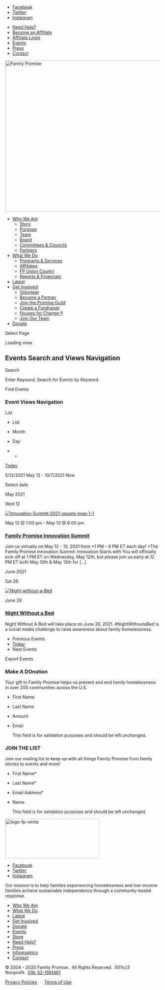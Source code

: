 - <a href="https://facebook.com/FamilyPromise" class="icon"><span>Facebook</span></a>
- <a href="https://twitter.com/fpnational" class="icon"><span>Twitter</span></a>
- <a href="https://www.instagram.com/family.promise" class="icon"><span>Instagram</span></a>

<!-- -->

- [Need Help?](../../get-help/index.html)
- [Become an Affiliate](../../what-we-do/affiliates/become-an-affiliate/index.html)
- [Affiliate Login](https://affiliates.familypromise.org/)
- [Events](../index.html)
- [Press](../../press/index.html)
- [Contact](../../contact/index.html)

<span class="logo_helper"></span> [<img src="../../wp-content/uploads/2021/03/FP-logo-horiz.png" alt="Family Promise" id="logo" width="2000" height="492" />](../../index.html)

- [Who We Are](../../who-we-are/index.html)
  - [Story](../../who-we-are/story/index.html)
  - [Purpose](../../who-we-are/purpose/index.html)
  - [Team](../../who-we-are/team/index.html)
  - [Board](../../who-we-are/board/index.html)
  - [Committees & Councils](../../who-we-are/committees-councils/index.html)
  - [Partners](../../who-we-are/partners/index.html)
- [What We Do](../../what-we-do/index.html)
  - [Programs & Services](../../what-we-do/programs-services/index.html)
  - [Affiliates](../../what-we-do/affiliates/index.html)
  - [FP Union County](../../what-we-do/fp-union-county/index.html)
  - [Reports & Financials](../../what-we-do/reports-financials/index.html)
- [Latest](../../latest/index.html)
- [Get Involved](../../get-involved/index.html)
  - [Volunteer](../../get-involved/volunteer/index.html)
  - [Become a Partner](../../who-we-are/partners/index.html)
  - [Join the Promise Guild](../../donate/join-the-promise-guild/index.html)
  - [Create a Fundraiser](https://donate.familypromise.org/my-FP-Fundraiser)
  - [Houses for Change ®](../../get-involved/houses-for-change/index.html)
  - [Join Our Team](../../get-involved/employment/index.html)
- [Donate](../../donate/index.html)

<span id="et_search_icon"></span>

<span class="select_page">Select Page</span> <span class="mobile_menu_bar mobile_menu_bar_toggle"></span>

<span class="et_close_search_field"></span>

<span class="tribe-events-view-loader__text tribe-common-a11y-visual-hide"> Loading view. </span>

## Events Search and Views Navigation

<span class="tribe-events-c-events-bar__search-button-text tribe-common-a11y-visual-hide"> Search </span>

Enter Keyword. Search for Events by Keyword.

Find Events

### Event Views Navigation

<span class="tribe-events-c-view-selector__button-text tribe-common-a11y-visual-hide"> List </span>

- <span class="tribe-events-c-view-selector__list-item-text"> List </span>
- <span class="tribe-events-c-view-selector__list-item-text"> Month </span>
- <span class="tribe-events-c-view-selector__list-item-text"> Day </span>

- -

<a href="index.html" class="tribe-common-c-btn-border-small tribe-events-c-top-bar__today-button tribe-common-a11y-hidden" title="Click to select today&#39;s date">Today</a>

<span class="tribe-events-c-top-bar__datepicker-mobile"> 5/12/2021 </span> <span class="tribe-events-c-top-bar__datepicker-desktop tribe-common-a11y-hidden"> May 12 </span> <span class="tribe-events-c-top-bar__datepicker-separator"> - </span> <span class="tribe-events-c-top-bar__datepicker-mobile"> 10/7/2021 </span> <span class="tribe-events-c-top-bar__datepicker-desktop tribe-common-a11y-hidden"> Now </span>

Select date.

May 2021

<span class="tribe-events-calendar-list__event-date-tag-weekday"> Wed </span> <span class="tribe-events-calendar-list__event-date-tag-daynum tribe-common-h5 tribe-common-h4--min-medium"> 12 </span>

<a href="../../event/family-promise-innovation-summit/index.html" class="tribe-events-calendar-list__event-featured-image-link" title="Family Promise Innovation Summit"><img src="../../wp-content/uploads/2021/05/Innovation-Summit-2021-square-logo-1-1.png" title="Innovation-Summit-2021-square-logo-1-1" class="tribe-events-calendar-list__event-featured-image" /></a>

<span class="tribe-event-date-start">May 12 @ 1:00 pm</span> - <span class="tribe-event-date-end">May 13 @ 6:00 pm</span>

### <a href="../../event/family-promise-innovation-summit/index.html" class="tribe-events-calendar-list__event-title-link tribe-common-anchor-thin" title="Family Promise Innovation Summit">Family Promise Innovation Summit</a>

Join us virtually on May 12 - 13, 2021 from \*1 PM - 6 PM ET each day! \*The Family Promise Innovation Summit: Innovation Starts with You will officially kick off at 1 PM ET on Wednesday, May 12th, but please join us early at 12 PM ET both May 12th & May 13th for \[…\]

June 2021

<span class="tribe-events-calendar-list__event-date-tag-weekday"> Sat </span> <span class="tribe-events-calendar-list__event-date-tag-daynum tribe-common-h5 tribe-common-h4--min-medium"> 26 </span>

<a href="../../event/night-without-a-bed/index.html" class="tribe-events-calendar-list__event-featured-image-link" title="Night Without a Bed"><img src="../../wp-content/uploads/2021/05/Night-without-a-Bed.png" title="Night-without-a-Bed" class="tribe-events-calendar-list__event-featured-image" /></a>

<span class="tribe-event-date-start">June 26</span>

### <a href="../../event/night-without-a-bed/index.html" class="tribe-events-calendar-list__event-title-link tribe-common-anchor-thin" title="Night Without a Bed">Night Without a Bed</a>

Night Without A Bed will take place on June 26, 2021. \#NightWithoutaBed is a social media challenge to raise awareness about family homelessness.

- <span class="tribe-events-c-nav__prev-label"> Previous <span class="tribe-events-c-nav__prev-label-plural tribe-common-a11y-visual-hide">Events</span> </span>
- <a href="index.html" class="tribe-events-c-nav__today tribe-common-b2" title="Click to select today&#39;s date">Today</a>
- <span class="tribe-events-c-nav__next-label"> Next <span class="tribe-events-c-nav__next-label-plural tribe-common-a11y-visual-hide">Events</span> </span>

Export Events

### Make A DOnation

Your gift to Family Promise helps us prevent and end family homelessness in over 200 communities across the U.S.

- <span id="field_4_1">First Name</span>

- <span id="field_4_2">Last Name</span>

- <span id="field_4_3">Amount</span>

- <span id="field_4_4">Email</span>

  This field is for validation purposes and should be left unchanged.

### JOIN THE LIST

Join our mailing list to keep up with all things Family Promise from family stories to events and more!

- <span id="field_1_1">First Name<span class="gfield_required"><span class="gfield_required gfield_required_asterisk">\*</span></span></span>

- <span id="field_1_3">Last Name<span class="gfield_required"><span class="gfield_required gfield_required_asterisk">\*</span></span></span>

- <span id="field_1_4">Email Address<span class="gfield_required"><span class="gfield_required gfield_required_asterisk">\*</span></span></span>

- <span id="field_1_5">Name</span>

  This field is for validation purposes and should be left unchanged.

<span class="et_pb_image_wrap"><img src="../../wp-content/uploads/2021/03/logo-fp-white.png" title="logo-fp-white" class="wp-image-1575" sizes="(max-width: 306px) 100vw, 306px" srcset="
                            https://familypromise.org/wp-content/uploads/2021/03/logo-fp-white.png         306w,
                            https://familypromise.org/wp-content/uploads/2021/03/logo-fp-white-300x126.png 300w
                          " width="306" height="129" /></span>

- <a href="https://facebook.com/FamilyPromise" class="icon"><span>Facebook</span></a>
- <a href="https://twitter.com/fpnational" class="icon"><span>Twitter</span></a>
- <a href="https://www.instagram.com/family.promise" class="icon"><span>Instagram</span></a>

Our mission is to help families experiencing homelessness and low-income families achieve sustainable independence through a community-based response.

- <span id="menu-item-1555">[Who We Are](../../who-we-are/index.html)</span>
- <span id="menu-item-1554">[What We Do](../../what-we-do/index.html)</span>
- <span id="menu-item-1549">[Latest](../../latest/index.html)</span>
- <span id="menu-item-1553">[Get Involved](../../get-involved/index.html)</span>
- <span id="menu-item-5353">[Donate](../../donate/index.html)</span>
- <span id="menu-item-1556">[Events](../index.html)</span>
- <span id="menu-item-1557">[Store](http://family-promise-store.myshopify.com/)</span>
- <span id="menu-item-1552">[Need Help?](../../get-help/index.html)</span>
- <span id="menu-item-3790">[Press](../../press/index.html)</span>
- <span id="menu-item-5840">[Infographics](../../press/infographics/index.html)</span>
- <span id="menu-item-1550">[Contact](../../contact/index.html)</span>

© 2004 - 2020 Family Promise.  All Rights Reserved.  501(c)3 Nonprofit.  [EIN: 52-1591461](../../financials/index.html)

[Privacy Policies](../../privacy-policy/index.html)      [Terms of Use](../../terms-of-use/index.html)
